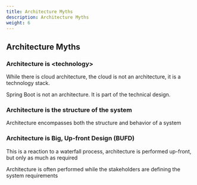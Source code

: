 ```yaml
---
title: Architecture Myths
description: Architecture Myths
weight: 6
---
```


## Architecture Myths

### Architecture is \<technology\> 

While there is cloud architecture, the cloud is not an architecture, it is a technology stack.

Spring Boot is not an architecture. It is part of the technical design.
 

### Architecture is the structure of the system

Architecture encompasses both the structure and behavior of a system

 

### Architecture is Big, Up-front Design (BUFD)

This is a reaction to a waterfall process, architecture is performed up-front, but only as much as required

Architecture is often performed while the stakeholders are defining the system requirements

